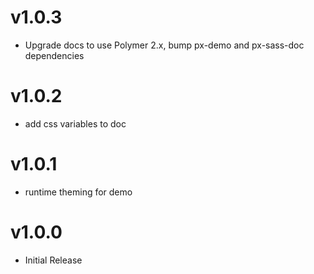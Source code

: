 v1.0.3
=====================
* Upgrade docs to use Polymer 2.x, bump px-demo and px-sass-doc dependencies

v1.0.2
=====================
* add css variables to doc

v1.0.1
=====================
* runtime theming for demo

v1.0.0
=====================
* Initial Release
